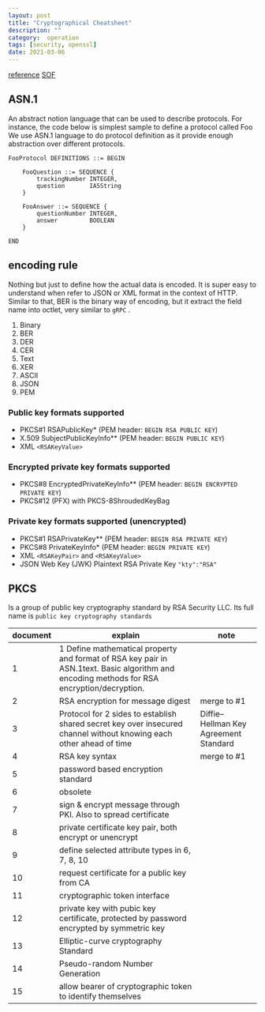 ```yaml
---
layout: post
title: "Cryptographical Cheatsheet"
description: ""
category:  operation
tags: [security, openssl]
date: 2021-03-06
---
```


[reference](https://www.cryptosys.net/pki/rsakeyformats.html)
[SOF](https://serverfault.com/questions/9708/what-is-a-pem-file-and-how-does-it-differ-from-other-openssl-generated-key-file)




## ASN.1
An abstract notion language that can be used to describe protocols. For instance, the code below is simplest sample to define a protocol called Foo
We use ASN.1 language to do protocol definition as it provide enough abstraction over different protocols. 

```
FooProtocol DEFINITIONS ::= BEGIN

    FooQuestion ::= SEQUENCE {
        trackingNumber INTEGER,
        question       IA5String
    }

    FooAnswer ::= SEQUENCE {
        questionNumber INTEGER,
        answer         BOOLEAN
    }

END
```


## encoding rule

Nothing but just to define how the actual data is encoded. It is super easy to understand when refer to JSON or XML format in the context of HTTP.   
Similar to that, BER is the binary way of encoding, but it extract the field name into octlet, very similar to `gRPC` .

1. Binary  
  1. BER  
  2. DER  
  3. CER  
2. Text  
  1. XER  
  2. ASCII  
  3. JSON
  4. PEM 

### Public key formats supported

-   PKCS#1 RSAPublicKey* (PEM header:  `BEGIN RSA PUBLIC KEY`)
-   X.509 SubjectPublicKeyInfo** (PEM header:  `BEGIN PUBLIC KEY`)
-   XML  `<RSAKeyValue>`

### Encrypted private key formats supported

-   PKCS#8 EncryptedPrivateKeyInfo** (PEM header:  `BEGIN ENCRYPTED PRIVATE KEY`)
-   PKCS#12 (PFX) with PKCS-8ShroudedKeyBag

### Private key formats supported (unencrypted)

-   PKCS#1 RSAPrivateKey** (PEM header:  `BEGIN RSA PRIVATE KEY`)
-   PKCS#8 PrivateKeyInfo* (PEM header:  `BEGIN PRIVATE KEY`)
-   XML  `<RSAKeyPair>`  and  `<RSAKeyValue>`
-   JSON Web Key (JWK) Plaintext RSA Private Key  `"kty":"RSA"`

  

## PKCS
Is a group of public key cryptography standard by RSA Security LLC. Its full name is `public key cryptography standards`  

document | explain | note
--- | --- | ---
1 | 1	Define mathematical property and format of RSA key pair in ASN.1text. Basic algorithm and encoding methods for RSA encryption/decryption.	 | 
2 | RSA encryption for message digest | merge to #1 
3 | Protocol for 2 sides to establish shared secret key over insecured channel without knowing each other ahead of time |  Diffie–Hellman Key Agreement Standard
4 | RSA key syntax | merge to #1	
5 | password based encryption standard |
6 | obsolete |
7 | sign & encrypt message through PKI. Also to spread certificate | 
8 | private certificate key pair, both encrypt or unencrypt | 
9 | define selected attribute types in 6, 7, 8, 10 | 
10 | request certificate for a public key from CA | 
11 | cryptographic token interface | 
12 | private key with pubic key certificate, protected by password encrypted by symmetric key | 
13 | Elliptic-curve cryptography Standard  | 
14 | Pseudo-random Number Generation	|
15 |  allow bearer of cryptographic token to identify themselves |
